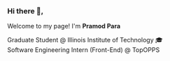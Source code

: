 ### Hi there 👋,

Welcome to my page! I'm <b>Pramod Para</b> </br>
 
Graduate Student @ Illinois Institute of Technology :mortar_board: </br>
Software Engineering Intern  (Front-End) @ TopOPPS
<!--
**armpod/armpod** is a ✨ _special_ ✨ repository because its `README.md` (this file) appears on your GitHub profile.

Here are some ideas to get you started:

- 🔭 I’m currently working on ...
- 🌱 I’m currently learning ...
- 👯 I’m looking to collaborate on ...
- 🤔 I’m looking for help with ...
- 💬 Ask me about ...
- 📫 How to reach me: ...
- 😄 Pronouns: ...
- ⚡ Fun fact: ...
-->
